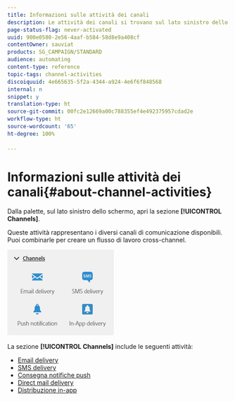 ```yaml
---
title: Informazioni sulle attività dei canali
description: Le attività dei canali si trovano sul lato sinistro dello schermo.
page-status-flag: never-activated
uuid: 900e0580-2e56-4aaf-b584-58d8e9a408cf
contentOwner: sauviat
products: SG_CAMPAIGN/STANDARD
audience: automating
content-type: reference
topic-tags: channel-activities
discoiquuid: 4e665635-5f2a-4344-a924-4e6f6f848568
internal: n
snippet: y
translation-type: ht
source-git-commit: 00fc2e12669a00c788355ef4e492375957cdad2e
workflow-type: ht
source-wordcount: '65'
ht-degree: 100%

---
```



# Informazioni sulle attività dei canali{#about-channel-activities}

Dalla palette, sul lato sinistro dello schermo, apri la sezione **[!UICONTROL Channels]**.

Queste attività rappresentano i diversi canali di comunicazione disponibili. Puoi combinarle per creare un flusso di lavoro cross-channel.

![](assets/wkf_channels_activities.png)

La sezione **[!UICONTROL Channels]** include le seguenti attività:

* [Email delivery](../../automating/using/email-delivery.md)
* [SMS delivery](../../automating/using/sms-delivery.md)
* [Consegna notifiche push](../../automating/using/push-notification-delivery.md)
* [Direct mail delivery](../../automating/using/direct-mail-delivery.md)
* [Distribuzione in-app](../../automating/using/in-app-delivery.md)

